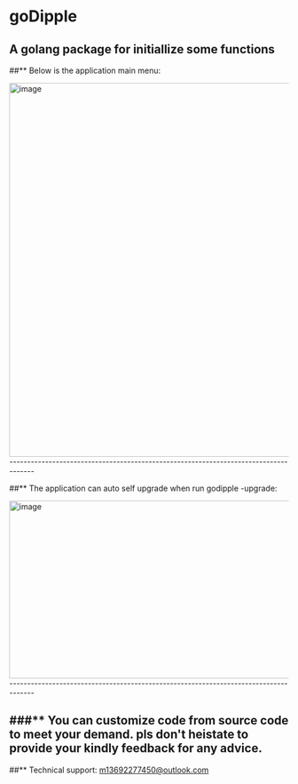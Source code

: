 # goDipple
 A golang package for initiallize some functions
 -------------------------------------------------------------------------------------
 
##** Below is the application main menu:
 
<img width="1276" height="673" alt="image" src="https://github.com/user-attachments/assets/b6b3477d-9886-4a66-93f7-7000165af00e" />
-------------------------------------------------------------------------------------

##** The application can auto self upgrade when run godipple -upgrade:

<img width="1343" height="320" alt="image" src="https://github.com/user-attachments/assets/42eb7559-49c0-47f7-a517-d25ce6547dd1" />
-------------------------------------------------------------------------------------

###** You can customize code from source code to meet your demand. pls don't heistate to provide your kindly
      feedback for any advice.
-------------------------------------------------------------------------------------

##** Technical support: m13692277450@outlook.com


